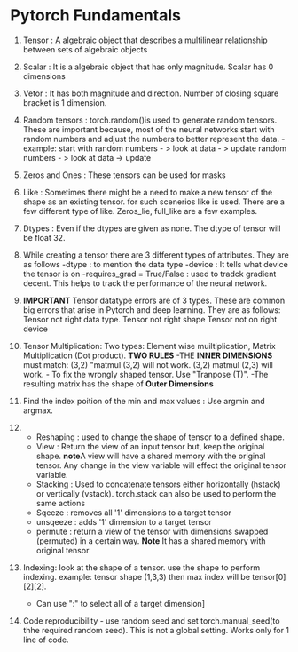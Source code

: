 # Pytorch Fundamentals


1. Tensor : 
A algebraic object that describes a multilinear relationship between sets of algebraic objects

2. Scalar : 
It is a algebraic object that has only magnitude. Scalar has 0 dimensions

3. Vetor : 
It has both magnitude and direction. Number of closing square bracket is 1 dimension.

4. Random tensors : 
torch.random()is used to generate random tensors. These are important because, most of the neural networks start with random numbers and adjust the numbers to better represent the data.
    -example: start with random numbers - > look at data - > update random numbers - > look at data -> update

5. Zeros and Ones : 
These tensors can be used for masks

6. Like : 
Sometimes there might be a need to make a new tensor of the shape as an existing tensor. for such scenerios like is used. There are a few different type of like. Zeros_lie, full_like are a few examples.

7. Dtypes : 
Even if the dtypes are given as none. The dtype of tensor will be float 32. 

8. While creating a tensor there are 3 different types of attributes. They are as follows
    -dtype : to mention the data type
    -device : It tells what device the tensor is on
    -requires_grad = True/False : used to tradck gradient decent. This helps to track the performance of the neural network.

9. **IMPORTANT** Tensor datatype errors are of 3 types. These are common big errors that arise in Pytorch and deep learning. They are as follows:
    Tensor not right data type.
    Tensor not right shape
    Tensor not on right device

10. Tensor Multiplication: Two types: 
Element wise muiltiplication, Matrix Multiplication (Dot product).
**TWO RULES**
    -THE **INNER DIMENSIONS** must match: (3,2) "matmul (3,2) will not work. (3,2) matmul (2,3) will work.
        - To fix the wrongly shaped tensor. Use "Tranpose (T)". 
    -The resulting matrix has the shape of **Outer Dimensions**

11. Find the index poition of the min and max values : Use argmin and argmax.

12. * Reshaping : used to change the shape of tensor to a defined shape.
    * View : Return the view of an input tensor but, keep the original shape. **note**A view will have a shared memory with the original tensor. Any change in the view variable will effect the original tensor variable.
    * Stacking : Used to concatenate tensors either horizontally (hstack) or vertically (vstack). torch.stack can also be used to perform the same actions
    * Sqeeze : removes all '1' dimensions to a target tensor 
    * unsqeeze : adds '1' dimension to a target tensor
    * permute : return a view of the tensor with dimensions swapped (permuted) in a certain way. **Note** It has a shared memory with original tensor

13. Indexing: look at the shape of a tensor. use the shape to perform indexing. example: tensor shape (1,3,3) then max index will be tensor[0][2][2]. 
    * Can use ":" to select all of a target dimension]

14. Code reproducibility - use random seed and set torch.manual_seed(to thhe required random seed). This is not a global setting. Works only for 1 line of code. 